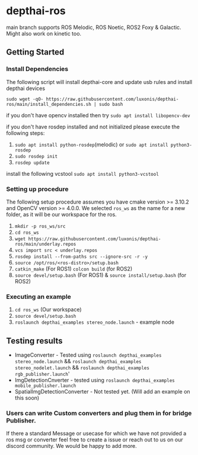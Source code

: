 # depthai-ros
main branch supports ROS Melodic, ROS Noetic, ROS2 Foxy & Galactic. Might also work on kinetic too.


## Getting Started

### Install Dependencies
The following script will install depthai-core and update usb rules and install depthai devices

```
sudo wget -qO- https://raw.githubusercontent.com/luxonis/depthai-ros/main/install_dependencies.sh | sudo bash
```
if you don't have opencv installed then try `sudo apt install libopencv-dev`


if you don't have rosdep installed and not initialized please execute the following steps:
1. `sudo apt install python-rosdep`(melodic) or `sudo apt install python3-rosdep`
2. `sudo rosdep init`
3. `rosdep update`

install the following vcstool
`sudo apt install python3-vcstool`
### Setting up procedure
The following setup procedure assumes you have cmake version >= 3.10.2 and OpenCV version >= 4.0.0. We selected `ros_ws` as the name for a new folder, as it will be our workspace for the ros.

1. `mkdir -p ros_ws/src`
2. `cd ros_ws`
3. `wget https://raw.githubusercontent.com/luxonis/depthai-ros/main/underlay.repos`
4. `vcs import src < underlay.repos`
5. `rosdep install --from-paths src --ignore-src -r -y`
6. `source /opt/ros/<ros-distro>/setup.bash`
7. `catkin_make` (For ROS1) `colcon build` (for ROS2)
8. `source devel/setup.bash` (For ROS1) & `source install/setup.bash` (for ROS2) 


<!-- 
7. `cd ~`
8. `git clone https://github.com/luxonis/depthai-core.git --branch develop`
9. `cd ~/depthai-core`
10. `mkdir build`
11. `cmake .. -D BUILD_SHARED_LIBS=ON`
12. `cmake --build . --parallel --config Release --target install`   
13. `cd ~`
14. `mkdir -p ros_ws/src`
15. `cd ros_ws/src`
16. `git clone https://github.com/luxonis/depthai-ros.git --branch noetic-devel`
17. `git clone https://github.com/luxonis/depthai-ros-examples.git --branch noetic-devel`
18. `git clone https://github.com/ros-perception/vision_msgs.git --branch noetic-devel`
19. `cd ~/ros_ws`
20. `source /opt/ros/<ros-distro>/setup.zsh`     
21. `catkin_make_isolated --cmake-args -D depthai_DIR=${depthai-core insall directory}/lib/cmake/depthai` -->

<!-- 1. `cd ~`
2. `git clone --recursive https://github.com/luxonis/depthai-core.git --branch develop`
3. `cd ~/depthai-core`
4. `mkdir build`
5. `cd build`
6. `cmake .. -DBUILD_SHARED_LIBS=ON`
7. `cmake --build . --config Release --target install`   
8. `cd ~`
9. `mkdir -p ros_ws/src`
10. `cd ros_ws/src`
11. `git clone https://github.com/luxonis/depthai-ros.git --branch noetic-devel`
12. `git clone https://github.com/luxonis/depthai-ros-examples.git --branch noetic-devel`
13. `git clone https://github.com/ros-perception/vision_msgs.git --branch noetic-devel`
14. `cd ~/ros_ws`
15. `source /opt/ros/<ros-distro>/setup.bash` or `source /opt/ros/<ros-distro>/setup.zsh` if using zsh instead of bash
16. `catkin_make_isolated --cmake-args -Ddepthai_DIR=~/depthai-core/build/install/lib/cmake/depthai` (Melodic)
17. `catkin_make_isolated --cmake-args -D depthai_DIR=~/depthai-core/build/install/lib/cmake/depthai` (Noetic) -->

### Executing an example

1. `cd ros_ws` (Our workspace)
2. `source devel/setup.bash`
3. `roslaunch depthai_examples stereo_node.launch` - example node


## Testing results
- ImageConverter - Tested using `roslaunch depthai_examples stereo_node.launch` && `roslaunch depthai_examples stereo_nodelet.launch` && `roslaunch depthai_examples rgb_publisher.launch`'
- ImgDetectionCnverter - tested using `roslaunch depthai_examples mobile_publisher.launch`
- SpatialImgDetectionConverter - Not tested yet. (Will add an example on this soon) 


### Users can write Custom converters and plug them in for bridge Publisher. 
If there a standard Message or usecase for which we have not provided a ros msg or
 converter feel free to create a issue or reach out to us on our discord community. We would be happy to add more. 
